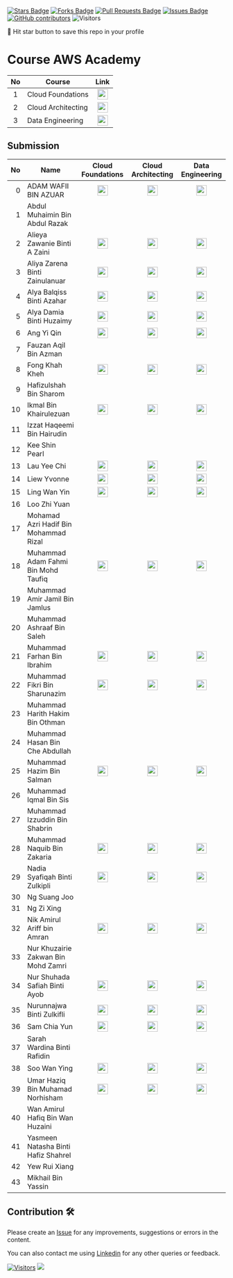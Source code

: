 <a href="https://github.com/drshahizan/HPDP/stargazers"><img src="https://img.shields.io/github/stars/drshahizan/HPDP" alt="Stars Badge"/></a>
<a href="https://github.com/drshahizan/HPDP/network/members"><img src="https://img.shields.io/github/forks/drshahizan/HPDP" alt="Forks Badge"/></a>
<a href="https://github.com/drshahizan/HPDP/pulls"><img src="https://img.shields.io/github/issues-pr/drshahizan/HPDP" alt="Pull Requests Badge"/></a>
<a href="https://github.com/drshahizan/HPDP/issues"><img src="https://img.shields.io/github/issues/drshahizan/HPDP" alt="Issues Badge"/></a>
<a href="https://github.com/drshahizan/HPDP/graphs/contributors"><img alt="GitHub contributors" src="https://img.shields.io/github/contributors/drshahizan/Python_Tutorial?color=2b9348"></a>
![Visitors](https://api.visitorbadge.io/api/visitors?path=https%3A%2F%2Fgithub.com%2Fdrshahizan%2FHPDP&labelColor=%23d9e3f0&countColor=%23697689&style=flat)

🌟 Hit star button to save this repo in your profile

# Course AWS Academy

| No  | Course                                                                                                |                                                             Link                                                             |
| :-: | ----------------------------------------------------------------------------------------------------- | :--------------------------------------------------------------------------------------------------------------------------: |
|  1  | Cloud Foundations | <a href="https://awsacademy.instructure.com/courses/60317" ><img src="../images/aws.svg" width="24px" height="24px" ></a> |
|  2  | Cloud Architecting | <a href="https://awsacademy.instructure.com/courses/60318" ><img src="../images/aws.svg" width="24px" height="24px" ></a> |
|  3  | Data Engineering | <a href="https://awsacademy.instructure.com/courses/60401" ><img src="../images/aws.svg" width="24px" height="24px" ></a> |

## Submission

| No  | Name  | Cloud Foundations | Cloud Architecting | Data Engineering | 
| ---: | ------------- | :-------------: | :-------------: | :-------------: | 
| 0   | ADAM WAFII BIN AZUAR                      | <a href="https://www.credly.com/badges/4bc350fe-4dac-48eb-8ffa-123835bacef4/public_url"><img src="../images/badge1.png" width="24px" height="24px"></a> | <a href="https://www.credly.com/badges/f0cceb63-764c-49a5-8358-45a1921fe550/public_url"><img src="../images/badge2.png" width="24px" height="24px"></a> | <a href="https://www.credly.com/badges/8dfc05e1-c725-4c91-9bbc-8b74e4655b9b/public_url"><img src="../images/badge3.png" width="24px" height="24px"></a>|
| 1   | Abdul Muhaimin Bin Abdul Razak          |
| 2   | Alieya Zawanie Binti A Zaini            | <a href="https://www.credly.com/badges/df4e3719-21ac-44b7-adca-97baa71ceb1a/public_url"><img src="../images/badge1.png" width="24px" height="24px"></a> | <a href="https://www.credly.com/badges/03b0b7d3-a50f-44c6-8ef3-74cdae9221e2/public_url"><img src="../images/badge2.png" width="24px" height="24px"></a> | <a href="https://www.credly.com/badges/c0bed8f7-bf54-489b-8098-e9af2f785478/public_url"><img src="../images/badge3.png" width="24px" height="24px"></a>|
| 3   | Aliya Zarena Binti Zainulanuar          | <a href="https://www.credly.com/earner/earned/badge/e21323c5-5286-44a2-b158-9bb3cc5784d8"><img src="../images/badge1.png" width="24px" height="24px"></a> | <a href="https://www.credly.com/earner/earned/badge/70da1416-dee8-4f3e-9a0c-8aea0fb05428"><img src="../images/badge2.png" width="24px" height="24px"></a> | <a href="https://www.credly.com/earner/earned/badge/5c2f7071-a117-4ddd-b7e9-e923e2e3c59e"><img src="../images/badge3.png" width="24px" height="24px"></a>|
| 4   | Alya Balqiss Binti Azahar               | <a href="https://www.credly.com/badges/96b949cf-147e-4891-84e6-07566a028b7d/public_url"><img src="../images/badge1.png" width="24px" height="24px"></a>| <a href="https://www.credly.com/badges/1ad5804c-d7ad-42ce-9fba-35c60bf4c977/public_url"><img src="../images/badge2.png" width="24px" height="24px"></a> | <a href="https://www.credly.com/badges/e52e8fcf-d3b4-4d1e-b0f1-0effdc473dd9/public_url"><img src="../images/badge3.png" width="24px" height="24px"></a> |
| 5   | Alya Damia Binti Huzaimy                | <a href="https://www.credly.com/badges/08c52db7-d979-4268-9582-42fd0b701463/public_url"><img src="../images/badge1.png" width="24px" height="24px"></a> | <a href="https://www.credly.com/badges/73dc6631-0d6a-4c32-8c2e-5266b5ea3829/public_url"><img src="../images/badge2.png" width="24px" height="24px"></a> | <a href="https://www.credly.com/badges/fb40f8b8-486f-4b9d-a390-3a59597d40bb/public_url"><img src="../images/badge3.png" width="24px" height="24px"></a>|
| 6   | Ang Yi Qin                              |<a href="https://www.credly.com/badges/08c52db7-d979-4268-9582-42fd0b701463/public_url"><img src="../images/badge1.png" width="24px" height="24px"></a> | <a href="https://www.credly.com/badges/ea383764-a58b-4a81-b324-3543cc87560b/public_url"><img src="../images/badge2.png" width="24px" height="24px"></a> | <a href="https://www.credly.com/badges/e0864153-9efc-4f17-a6f4-9126b22e643f/public_url"><img src="../images/badge3.png" width="24px" height="24px"></a>|
| 7   | Fauzan Aqil Bin Azman                   |
| 8   | Fong Khah Kheh                          | <a href="https://www.credly.com/badges/f5234c02-a60a-4307-a7d5-f25b4fe30ffd/public_url"><img src="../images/badge1.png" width="24px" height="24px"></a> | <a href="https://www.credly.com/badges/915240b3-69d6-49d9-938f-9161d15b7634/public_url"><img src="../images/badge2.png" width="24px" height="24px"></a> | <a href="https://www.credly.com/badges/00c96633-c251-4361-ac73-c2818d0935a0/public_url"><img src="../images/badge3.png" width="24px" height="24px"></a>|
| 9   | Hafizulshah Bin Sharom                  |
| 10  | Ikmal Bin Khairulezuan                  | <a href="https://www.credly.com/badges/5bfd9e7a-97a0-4b69-b8b6-76452250edde/public_url"><img src="../images/badge1.png" width="24px" height="24px"></a> | <a href="https://www.credly.com/badges/abb5175c-0f3f-4e12-ba7e-b5b0d343b563/public_url"><img src="../images/badge2.png" width="24px" height="24px"></a> | <a href="https://www.credly.com/badges/96881537-9b2a-4e1a-9280-1fe460d8a0c3/public_url"><img src="../images/badge3.png" width="24px" height="24px"></a>|
| 11  | Izzat Haqeemi Bin Hairudin              |
| 12  | Kee Shin Pearl                          |
| 13  | Lau Yee Chi                             | <a href="https://www.credly.com/badges/548da173-af50-4a80-bd01-125c89fe955f/public_url"><img src="../images/badge1.png" width="24px" height="24px"></a> | <a href="https://www.credly.com/badges/a28e43cf-7afc-419a-9173-107c8b5b2321/public_url"><img src="../images/badge2.png" width="24px" height="24px"></a> | <a href="https://www.credly.com/badges/fc2bd7eb-9211-4fd7-818d-af6518acc6d5/public_url"><img src="../images/badge3.png" width="24px" height="24px"></a>|
| 14  | Liew Yvonne                             | <a href="https://www.credly.com/badges/25eb4761-7e2f-4979-9f69-53da65fc4ddd/public_url"><img src="../images/badge1.png" width="24px" height="24px"></a> | <a href="https://www.credly.com/badges/c774d3c2-b7d9-4ee0-9c50-d1c3097a64c8/public_url"><img src="../images/badge2.png" width="24px" height="24px"></a> |  <a href="https://www.credly.com/badges/b20e5c83-fdad-4113-beda-c2527e4232aa/public_url"><img src="../images/badge3.png" width="24px" height="24px"></a>|
| 15  | Ling Wan Yin                            | <a href="https://www.credly.com/badges/9d782e99-2e4f-492e-89a2-0c566a69e21a/public_url"><img src="../images/badge1.png" width="24px" height="24px"></a> | <a href="https://www.credly.com/badges/53454185-7887-4539-8d97-ee7659c9d1d4/public_url"><img src="../images/badge2.png" width="24px" height="24px"></a> | <a href="https://www.credly.com/badges/abb8ae14-7dcf-4e72-b766-84dee60559e0/public_url"><img src="../images/badge3.png" width="24px" height="24px"></a>|
| 16  | Loo Zhi Yuan                            |
| 17  | Mohamad Azri Hadif Bin Mohammad Rizal  |
| 18  | Muhammad Adam Fahmi Bin Mohd Taufiq     | <a href="https://www.credly.com/badges/ab60ceb1-9255-47cf-bbc6-c9b328d0862a/public_url"><img src="../images/badge1.png" width="24px" height="24px"></a> | <a href="https://www.credly.com/badges/c9f476a4-629f-4077-8f95-f4aa6046f098/public_url"><img src="../images/badge2.png" width="24px" height="24px"></a> | <a href="https://www.credly.com/badges/f11adf73-b1ec-47b1-af54-c6ff7d8cba24/public_url"><img src="../images/badge3.png" width="24px" height="24px"></a>|
| 19  | Muhammad Amir Jamil Bin Jamlus          |
| 20  | Muhammad Ashraaf Bin Saleh              |
| 21  | Muhammad Farhan Bin Ibrahim             | <a href="https://www.credly.com/badges/44a5b514-b842-42d8-9d92-1385361adce8/public_url"><img src="../images/badge1.png" width="24px" height="24px"></a> | <a href="https://www.credly.com/badges/06b2548e-9eda-4e4a-86a1-0d09bc3256bb/public_url"><img src="../images/badge2.png" width="24px" height="24px"></a> | <a href="https://www.credly.com/badges/e7fce82b-1927-456b-a418-ca15f7b55abc/public_url"><img src="../images/badge3.png" width="24px" height="24px"></a>|
| 22  | Muhammad Fikri Bin Sharunazim           | <a href="https://www.credly.com/badges/d19f4fed-c43e-4bbd-8c82-122aebb459a0/public_url"><img src="../images/badge1.png" width="24px" height="24px"></a> | <a href="https://www.credly.com/badges/ca3505f2-b252-4caa-aa19-e70028d3db00/public_url"><img src="../images/badge2.png" width="24px" height="24px"></a> | <a href="https://www.credly.com/badges/dfd93080-af39-4eb9-855c-7bf5eb8e84b6/public_url"><img src="../images/badge3.png" width="24px" height="24px"></a>|
| 23  | Muhammad Harith Hakim Bin Othman        |
| 24  | Muhammad Hasan Bin Che Abdullah         |
| 25  | Muhammad Hazim Bin Salman               |<a href="https://www.credly.com/earner/earned/badge/0560cafe-08a5-4d6a-a41a-64a2e85e03ff"><img src="../images/badge1.png" width="24px" height="24px"></a> | <a href="https://www.credly.com/badges/0789db90-4918-4291-8869-53df59b98893/public_url"><img src="../images/badge2.png" width="24px" height="24px"></a> | <a href="https://www.credly.com/badges/8c01a255-3ab0-444a-abef-7d6bcee05220/public_url"><img src="../images/badge3.png" width="24px" height="24px"></a>|
| 26  | Muhammad Iqmal Bin Sis                  |
| 27  | Muhammad Izzuddin Bin Shabrin           |
| 28  | Muhammad Naquib Bin Zakaria             |<a href="https://www.credly.com/badges/845e427a-c311-47ea-8982-accf5e6a0918/public_url"><img src="../images/badge1.png" width="24px" height="24px"></a> | <a href="https://www.credly.com/badges/0789db90-4918-4291-8869-53df59b98893/public_url"><img src="../images/badge2.png" width="24px" height="24px"></a> | <a href="https://www.credly.com/badges/8c01a255-3ab0-444a-abef-7d6bcee05220/public_url"><img src="../images/badge3.png" width="24px" height="24px"></a>|
| 29  | Nadia Syafiqah Binti Zulkipli           | <a href="https://www.credly.com/badges/0b9378ee-be9c-4652-bb97-2423e6b96396/public_url"><img src="../images/badge1.png" width="24px" height="24px"></a> | <a href="https://www.credly.com/badges/a25fa845-44c2-46d5-88fa-372dcb7c45e0/public_url"><img src="../images/badge2.png" width="24px" height="24px"></a> | <a href="https://www.credly.com/badges/3928978b-5e9a-4648-a59f-8d663a63c6c7/public_url"><img src="../images/badge3.png" width="24px" height="24px"></a>|
| 30  | Ng Suang Joo                            |
| 31  | Ng Zi Xing                              |
| 32  | Nik Amirul Ariff bin Amran          | <a href="https://www.credly.com/earner/earned/badge/7fa1bfdd-762b-4a8a-af21-91dde8574cd0"><img src="../images/badge1.png" width="24px" height="24px"></a> | <a href="https://www.credly.com/earner/earned/badge/19b123fc-4b0f-47c9-a958-c4661b248ec6"><img src="../images/badge2.png" width="24px" height="24px"></a> | <a href="https://www.credly.com/earner/earned/badge/56f15fad-a49f-45cc-9549-fdd8ac66925b"><img src="../images/badge3.png" width="24px" height="24px"></a>|
| 33  | Nur Khuzairie Zakwan Bin Mohd Zamri     |
| 34  | Nur Shuhada Safiah Binti Ayob           |  <a href="https://www.credly.com/badges/03a7db92-0594-4c8e-96aa-aef0ec5c551c/public_url"><img src="../images/badge1.png" width="24px" height="24px"></a> | <a href="https://www.credly.com/badges/68db95b1-b998-4898-acf0-f43f809ee1e6/public_url"><img src="../images/badge2.png" width="24px" height="24px"></a> | <a href="https://www.credly.com/badges/052b59a7-89c3-4679-9548-a49032af6105/public_url"><img src="../images/badge3.png" width="24px" height="24px"></a>|
| 35  | Nurunnajwa Binti Zulkifli               |  <a href="https://www.credly.com/badges/6830bbcc-2520-4c69-864b-f0d058d3f00a?source=linked_in_profile"><img src="../images/badge1.png" width="24px" height="24px"></a> | <a href="https://www.credly.com/badges/b1f6bf14-18da-44fc-9058-d5570bc3e93e/linked_in_profile"><img src="../images/badge2.png" width="24px" height="24px"></a> | <a href="https://www.credly.com/badges/9553a2fb-31da-4aa5-9232-1a532f7d9048/linked_in_profile"><img src="../images/badge3.png" width="24px" height="24px"></a> |
| 36  | Sam Chia Yun                            | <a href="https://www.credly.com/badges/5ebf1f4f-29b3-470c-8d7a-9169485160a5/public_url"><img src="../images/badge1.png" width="24px" height="24px"></a> | <a href="https://www.credly.com/badges/cd888a99-66af-40e8-8eed-af0f023ba708/public_url"><img src="../images/badge2.png" width="24px" height="24px"></a> | <a href="https://www.credly.com/badges/dee8b401-7d0b-47d3-9de9-99f82260e4d2/public_url"><img src="../images/badge3.png" width="24px" height="24px"></a>|
| 37  | Sarah Wardina Binti Rafidin             |
| 38  | Soo Wan Ying                            |<a href="https://www.credly.com/badges/6722e0b5-9949-4729-988f-99d9ae7634a4/public_url"><img src="../images/badge1.png" width="24px" height="24px"></a> | <a href="https://www.credly.com/badges/4824300e-ec06-421d-9c93-a34e89c825bf/public_url"><img src="../images/badge2.png" width="24px" height="24px"></a> | <a href="https://www.credly.com/badges/b6bf47cd-9960-4121-80bf-6d80bd429fc8/public_url"><img src="../images/badge3.png" width="24px" height="24px"></a>|
| 39  | Umar Haziq Bin Muhamad Norhisham        | <a href="https://www.credly.com/badges/6ec7d1da-46c3-404b-a336-af6d39c353df/public_url"> <img src="../images/badge1.png" width="24px" height="24px"></a> | <a href="https://www.credly.com/badges/e65effa1-849c-4c50-9869-01df4298f3b8/public_url"><img src="../images/badge2.png" width="24px" height="24px"></a> | <a href="https://www.credly.com/badges/2c743b80-40be-4786-9668-bc673cd42d1a/public_url"><img src="../images/badge3.png" width="24px" height="24px"></a>|
| 40  | Wan Amirul Hafiq Bin Wan Huzaini        |
| 41  | Yasmeen Natasha Binti Hafiz Shahrel     |
| 42  | Yew Rui Xiang                           |
| 43  | Mikhail Bin Yassin                       |


## Contribution 🛠️
Please create an [Issue](https://github.com/drshahizan/HPDP/issues) for any improvements, suggestions or errors in the content.

You can also contact me using [Linkedin](https://www.linkedin.com/in/drshahizan/) for any other queries or feedback.

[![Visitors](https://api.visitorbadge.io/api/visitors?path=https%3A%2F%2Fgithub.com%2Fdrshahizan&labelColor=%23697689&countColor=%23555555&style=plastic)](https://visitorbadge.io/status?path=https%3A%2F%2Fgithub.com%2Fdrshahizan)
![](https://hit.yhype.me/github/profile?user_id=81284918)
